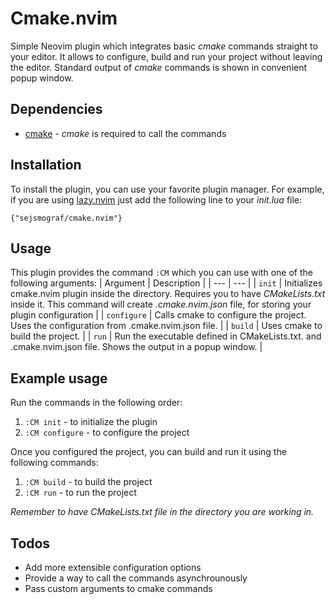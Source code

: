 # Cmake.nvim

Simple Neovim plugin which integrates basic _cmake_ commands straight to your editor. 
It allows to configure, build and run your project without leaving the editor. 
Standard output of _cmake_ commands is shown in convenient popup window.

## Dependencies
- [cmake](https://cmake.org/) - _cmake_ is required to call the commands


## Installation
To install the plugin, you can use your favorite plugin manager.
For example, if you are using [lazy.nvim](https://github.com/folke/lazy.nvim) just add 
the following line to your _init.lua_ file:
```
{"sejsmograf/cmake.nvim"}
```

## Usage
This plugin provides the command 
`:CM` which you can use with one of the following arguments:
| Argument | Description |
| --- | --- |
| `init` | Initializes cmake.nvim plugin inside the directory. Requires you to have _CMakeLists.txt_ inside it. This command will create _.cmake.nvim.json_ file, for storing your plugin configuration |
| `configure` | Calls cmake to configure the project. Uses the configuration from .cmake.nvim.json file. |
| `build` | Uses cmake to build the project. |
| `run` | Run the executable defined in CMakeLists.txt. and .cmake.nvim.json file. Shows the output in a popup window. |

## Example usage
Run the commands in the following order:
1. `:CM init` - to initialize the plugin
2. `:CM configure` - to configure the project

Once you configured the project, you can build and run it using the following commands:
1. `:CM build` - to build the project
2. `:CM run` - to run the project

_Remember to have CMakeLists.txt file in the directory you are working in._

## Todos
- Add more extensible configuration options
- Provide a way to call the commands asynchrounously
- Pass custom arguments to cmake commands